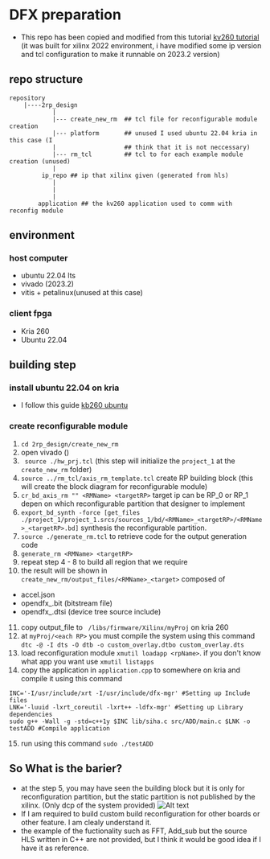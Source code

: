 # DFX preparation
- This repo has been copied and modified from this tutorial [kv260 tutorial](https://xilinx.github.io/kria-apps-docs/dfx/build/html/docs/DFX_Landing_Page.html) (it was built for xilinx 2022 environment, i have modified some ip version and tcl configuration to make it runnable on 2023.2 version)

## repo structure
```
repository
    |----2rp_design
            |
            |--- create_new_rm  ## tcl file for reconfigurable module creation
            |--- platform       ## unused I used ubuntu 22.04 kria in this case (I 
            |                   ## think that it is not neccessary)
            |--- rm_tcl         ## tcl to for each example module creation (unused)
            |
         ip_repo ## ip that xilinx given (generated from hls)
            |
            |
            |
        application ## the kv260 application used to comm with reconfig module
```

## environment
### host computer
- ubuntu 22.04 lts
- vivado (2023.2)
- vitis + petalinux(unused at this case)
### client fpga
- Kria 260
- Ubuntu 22.04

## building step
### install ubuntu 22.04 on kria
- I follow this guide [kb260 ubuntu](https://xilinx.github.io/kria-apps-docs/kv260/2022.1/linux_boot/ubuntu_22_04/build/html/docs/intro.html)

### create reconfigurable module

1. ``` cd 2rp_design/create_new_rm ```
2. open vivado ()
3. ``` source ./hw_prj.tcl``` (this step will initialize the ```project_1``` at the ```create_new_rm``` folder)
4. ```source ../rm_tcl/axis_rm_template.tcl```  create RP building block (this will create the block diagram for reconfigurable module)
5. ```cr_bd_axis_rm "" <RMName> <targetRP>``` target ip can be RP_0 or RP_1 depen on which reconfigurable partition that designer to implement
6. ```export_bd_synth -force [get_files ./project_1/project_1.srcs/sources_1/bd/<RMName>_<targetRP>/<RMName>_<targetRP>.bd]``` synthesis the reconfigurable partition.
7. ```source ./generate_rm.tcl``` to retrieve code for the output generation code
8. ```generate_rm <RMName> <targetRP>```
9. repeat step 4 - 8 to build all region that we require
10. the result will be shown in ```create_new_rm/output_files/<RMName>_<target>``` composed of 
- accel.json 
- opendfx_.bit (bitstream file)
- opendfx_.dtsi (device tree source include)

11. copy output_file to ``` /libs/firmware/Xilinx/myProj``` on kria 260
12. at ```myProj/<each RP>``` you must compile the system using this command ```dtc -@ -I dts -O dtb -o custom_overlay.dtbo custom_overlay.dts```
13. load reconfiguration module ```xmutil loadapp <rpName>```. if you don't know what app you want use ```xmutil listapps```
14. copy the application in ```application.cpp``` to somewhere on kria and compile it using this command
```
INC='-I/usr/include/xrt -I/usr/include/dfx-mgr' #Setting up Include files
LNK='-luuid -lxrt_coreutil -lxrt++ -ldfx-mgr' #Setting up Library dependencies
sudo g++ -Wall -g -std=c++1y $INC lib/siha.c src/ADD/main.c $LNK -o testADD #Compile application

```
15. run using this command 
```sudo ./testADD```

## So What is the barier?

- at the step 5, you may have seen the building block but it is only for reconfiguration partition, but the static partition is not published by the xilinx. (Only dcp of the system provided)
![Alt text](report.jpg)
- If I am required to build custom build reconfiguration for other boards or other feature. I am clealy understand it.
- the example of the fuctionality such as FFT, Add_sub but the source HLS written in C++ are not provided, but I think it would be good idea if I have it as reference.